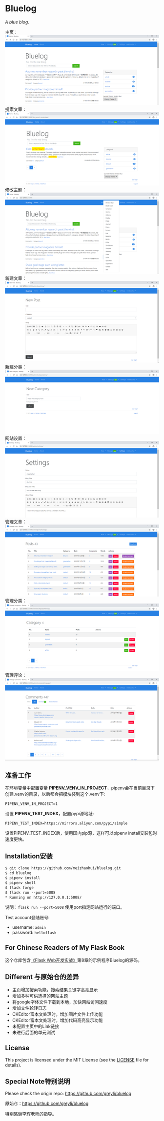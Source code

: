# Bluelog

*A blue blog.*

主页：
![index](./bluelog/static/uploads/index.png)
搜索文章：
![search](./bluelog/static/uploads/search.png)
修改主题：
![theme](./bluelog/static/uploads/theme.png)
新建文章：
![new_post](./bluelog/static/uploads/new_post.png)
新建分类：
![new_category](./bluelog/static/uploads/new_category.png)
网站设置：
![setting](./bluelog/static/uploads/setting.png)
管理文章：
![manage_post](./bluelog/static/uploads/manage_post.png)
管理分类：
![manage_category](./bluelog/static/uploads/manage_category.png)
管理评论：
![manage_comment](./bluelog/static/uploads/manage_comment.png)

## 准备工作
在环境变量中配置变量 **PIPENV_VENV_IN_PROJECT**，pipenv会在当前目录下创建.venv的目录，以后都会把模块装到这个.venv下:

    PIPENV_VENV_IN_PROJECT=1
    
设置 **PIPENV_TEST_INDEX**，配置pypi源地址:
    
    PIPENV_TEST_INDEX=https://mirrors.aliyun.com/pypi/simple

设置PIPENV_TEST_INDEX后，使用国内pip源，这样可以pipenv install安装包时速度更快。

## Installation安装

```
$ git clone https://github.com/meizhaohui/bluelog.git
$ cd bluelog
$ pipenv install
$ pipenv shell
$ flask forge
$ flask run --port=5008
* Running on http://127.0.0.1:5008/
```
说明：```flask run --port=5008``` 使用port指定网站运行的端口。

Test account登陆账号:

* username: `admin`
* password: `helloflask`


## For Chinese Readers of My Flask Book

这个仓库包含[《Flask Web开发实战》](http://helloflask.com/book)第8章的示例程序Bluelog的源码。

## Different 与原始仓的差异
* 主页增加搜索功能，搜索结果关键字高亮显示
* 增加多种可供选择的网站主题
* 将google字体文件下载到本地，加快网站访问速度
* 增加文件轮转日志
* CKEditor富本文处理时，增加图片文件上传功能
* CKEditor富本文处理时，增加代码高亮显示功能
* 未配置主页中的Link链接
* 未进行后面的单元测试


## License

This project is licensed under the MIT License (see the
[LICENSE](LICENSE) file for details).

## Special Note特别说明
Please check the origin repo: https://github.com/greyli/bluelog

原始仓：https://github.com/greyli/bluelog

特别感谢李辉老师的指导。
